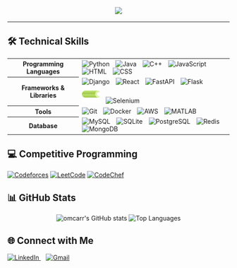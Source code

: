 <p align="center">
  <img src="https://readme-typing-svg.herokuapp.com?font=Poppins&weight=700&size=28&duration=4500&pause=1000&color=0E75B6&width=350&center=true&width=480&lines=%3C+Hello+World,+Omkar+Here+%2F%3E;%3C+Software+Developer+%2F%3E">
</p>
<hr>

## 🛠️ **Technical Skills**
<table>
  <tr>
    <th>Programming Languages</th>
    <td>
      <img src="https://skillicons.dev/icons?i=python" alt="Python" style="margin-right: 10px;" width="40" height="40">
      <img src="https://skillicons.dev/icons?i=java" alt="Java" style="margin-right: 10px;" width="40" height="40">
      <img src="https://skillicons.dev/icons?i=cpp" alt="C++" style="margin-right: 10px;" width="40" height="40">
      <img src="https://skillicons.dev/icons?i=javascript" alt="JavaScript" style="margin-right: 10px;" width="40" height="40">
      <img src="https://skillicons.dev/icons?i=html" alt="HTML" style="margin-right: 10px;" width="40" height="40">
      <img src="https://skillicons.dev/icons?i=css" alt="CSS" style="margin-right: 10px;" width="40" height="40">
    </td>
  </tr>
  <tr>
    <th>Frameworks & Libraries</th>
    <td>
      <img src="https://skillicons.dev/icons?i=django" alt="Django" style="margin-right: 10px;" width="40" height="40">
      <img src="https://skillicons.dev/icons?i=react" alt="React" style="margin-right: 10px;" width="40" height="40">
      <img src="https://skillicons.dev/icons?i=fastapi" alt="FastAPI" style="margin-right: 10px;" width="40" height="40">
      <img src="https://skillicons.dev/icons?i=flask" alt="Flask" style="margin-right: 10px;" width="40" height="40">
      <img src="https://raw.githubusercontent.com/celery/celery/master/docs/images/celery_512.png" alt="Celery" style="margin-right: 10px;" width="40" height="40">
      <img src="https://skillicons.dev/icons?i=selenium" alt="Selenium" style="margin-right: 10px;" width="40" height="40">
    </td>
  </tr>
  <tr>
    <th>Tools</th>
    <td>
      <img src="https://skillicons.dev/icons?i=git" alt="Git" style="margin-right: 10px;" width="40" height="40">
      <img src="https://skillicons.dev/icons?i=docker" alt="Docker" style="margin-right: 10px;" width="40" height="40">
      <img src="https://skillicons.dev/icons?i=aws" alt="AWS" style="margin-right: 10px;" width="40" height="40">
      <img src="https://skillicons.dev/icons?i=matlab" alt="MATLAB" style="margin-right: 10px;" width="40" height="40">
    </td>
  </tr>
  <tr>
    <th>Database</th>
    <td>
      <img src="https://skillicons.dev/icons?i=mysql" alt="MySQL" style="margin-right: 10px;" width="40" height="40">
      <img src="https://skillicons.dev/icons?i=sqlite" alt="SQLite" style="margin-right: 10px;" width="40" height="40">
      <img src="https://skillicons.dev/icons?i=postgres" alt="PostgreSQL" style="margin-right: 10px;" width="40" height="40">
      <img src="https://skillicons.dev/icons?i=redis" alt="Redis" style="margin-right: 10px;" width="40" height="40">
      <img src="https://skillicons.dev/icons?i=mongodb" alt="MongoDB" style="margin-right: 10px;" width="40" height="40">
    </td>
  </tr>
</table>






## 💻 **Competitive Programming**
<p align="left">
  <a href="https://codeforces.com/profile/omcarr" target="_blank"><img src="https://cdn.iconscout.com/icon/free/png-256/free-code-forces-3521352-2944796.png" alt="Codeforces" height="40" /></a>
  <a href="https://leetcode.com/omcarr" target="_blank"><img src="https://upload.wikimedia.org/wikipedia/commons/a/ab/LeetCode_logo_white_no_text.svg" alt="LeetCode" height="40" width="40" /></a>
  <a href="https://www.codechef.com/users/omcarr18" target="_blank"><img src="https://user-images.githubusercontent.com/112865144/208242156-4db8653b-0464-43ce-a54e-08f701b64b73.png" alt="CodeChef" height="40" width="40" /></a>
</p>

## 📊 **GitHub Stats**
<p align="center">
  <img src="https://github-readme-stats.vercel.app/api?username=omcarr&theme=gotham&show_icons=true" alt="omcarr's GitHub stats" height="180px">
  <img src="https://github-readme-stats.vercel.app/api/top-langs/?username=omcarr&theme=gotham&layout=compact" alt="Top Languages" height="180px">
</p>

## 🌐 **Connect with Me**
<p>
  <a href="https://www.linkedin.com/in/omkaryadav18" target="_blank">
    <img alt="LinkedIn" src="https://skillicons.dev/icons?i=linkedin" width="40" height="40" />
  </a>
  &nbsp;&nbsp;
  <a href="mailto:omkar.yadav1809@gmail.com?subject=Hey there, nice connecting with you" target="_blank">
    <img alt="Gmail" src="https://cdn-icons-png.flaticon.com/512/732/732200.png" width="40" height="40" />
  </a>
</p>
